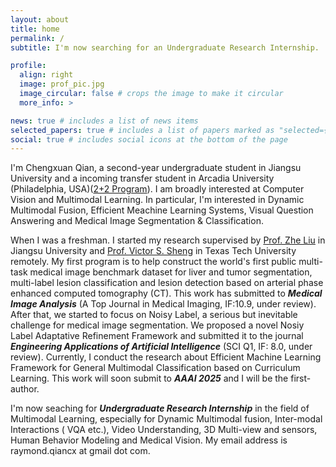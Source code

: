 ```yaml
---
layout: about
title: home
permalink: /
subtitle: I'm now searching for an Undergraduate Research Internship.

profile:
  align: right
  image: prof_pic.jpg
  image_circular: false # crops the image to make it circular
  more_info: >

news: true # includes a list of news items
selected_papers: true # includes a list of papers marked as "selected={true}"
social: true # includes social icons at the bottom of the page
---
```


I'm Chengxuan Qian, a second-year undergraduate student in Jiangsu University and a incoming transfer student in Arcadia University (Philadelphia, USA)([2+2 Program](https://www.arcadia.edu/news/arcadia-and-jiangsu-university-celebrate-10-years-of-collaboration/)). I am broadly interested at Computer Vision and Multimodal Learning. In particular, I'm interested in Dynamic Multimodal Fusion, Efficient Meachine Learning Systems, Visual Question Answering and Medical Image Segmentation & Classification.

When I was a freshman. I started my research supervised by [Prof. Zhe Liu](https://www.researchgate.net/profile/Zhe-Liu-28) in Jiangsu University and [Prof. Victor S. Sheng](https://scholar.google.com/citations?user=0epc43IAAAAJ&hl=zh-CN) in Texas Tech University remotely. My first program is to help construct the world's first public multi-task medical image benchmark dataset for liver and tumor segmentation, multi-label lesion classification and lesion detection based on arterial phase enhanced computed tomography (CT). This work has submitted to ***Medical Image Analysis*** (A Top Journal in Medical Imaging, IF:10.9, under review). After that, we started to focus on Noisy Label, a serious but inevitable challenge for medical image segmentation. We proposed a novel Nosiy Label Adaptative Refinement Framework and submitted it to the journal ***Engineering Applications of Artificial Intelligence*** (SCI Q1, IF: 8.0, under review). Currently, I conduct the research about Efficient Machine Learning Framework for General Multimodal Classification based on Curriculum Learning. This work will soon submit to ***AAAI 2025*** and I will be the first-author.

I'm now seaching for ***Undergraduate Research Internship*** in the field of Multimodal Learning, especially for Dynamic Multimodal fusion, Inter-modal Interactions ( VQA etc.), Video Understanding, 3D Multi-view and sensors, Human Behavior Modeling and Medical Vision. My email address is raymond.qiancx at gmail dot com.
